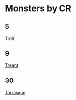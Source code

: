 # Monsters by CR
## 5
[Troll](/GM_Rules/monsters/troll)   
 
## 9
[Treant](/GM_Rules/monsters/treant)   
 
## 30
[Tarrasque](/GM_Rules/monsters/tarrasque)   
 
